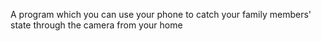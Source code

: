 
A program which you can use your phone to catch your family members' state through the camera from your home
